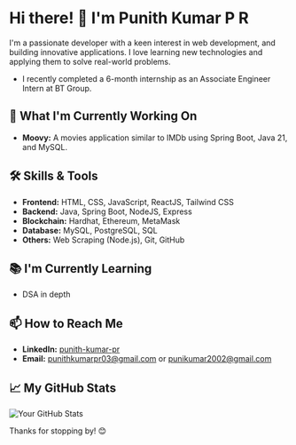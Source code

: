 # Hi there! 👋 I'm Punith Kumar P R

I'm a passionate developer with a keen interest in web development, and building innovative applications. I love learning new technologies and applying them to solve real-world problems. 
- I recently completed a 6-month internship as an Associate Engineer Intern at BT Group.

## 🌱 What I'm Currently Working On
- **Moovy:** A movies application similar to IMDb using Spring Boot, Java 21, and MySQL.

## 🛠 Skills & Tools
- **Frontend:** HTML, CSS, JavaScript, ReactJS, Tailwind CSS
- **Backend:** Java, Spring Boot, NodeJS, Express
- **Blockchain:** Hardhat, Ethereum, MetaMask
- **Database:** MySQL, PostgreSQL, SQL
- **Others:** Web Scraping (Node.js), Git, GitHub

## 📚 I'm Currently Learning
- DSA in depth

## 📫 How to Reach Me
- **LinkedIn:** [punith-kumar-pr](https://linkedin.com/in/punith-kumar-pr)
- **Email:** [punithkumarpr03@gmail.com](mailto:punithkumarpr03@gmail.com) or [punikumar2002@gmail.com](mailto:punikumar2002@gmail.com)

## 📈 My GitHub Stats

![Your GitHub Stats](https://github-readme-stats.vercel.app/api?username=punith-kumar-pr&show_icons=true&theme=radical)

Thanks for stopping by! 😊
